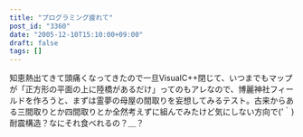 ```yaml
---
title: "プログラミング疲れて"
post_id: "3360"
date: "2005-12-10T15:10:00+09:00"
draft: false
tags: []
---
```



知恵熱出てきて頭痛くなってきたので一旦VisualC++閉じて、いつまでもマップが「正方形の平面の上に陸橋があるだけ」ってのもアレなので、博麗神社フィールドを作ろうと、まずは霊夢の母屋の間取りを妄想してみるテスト。古来からある三間取りとか四間取りとか全然考えずに組んでみたけど気にしない方向で('｀) 耐震構造？なにそれ食べれるの？＿？
